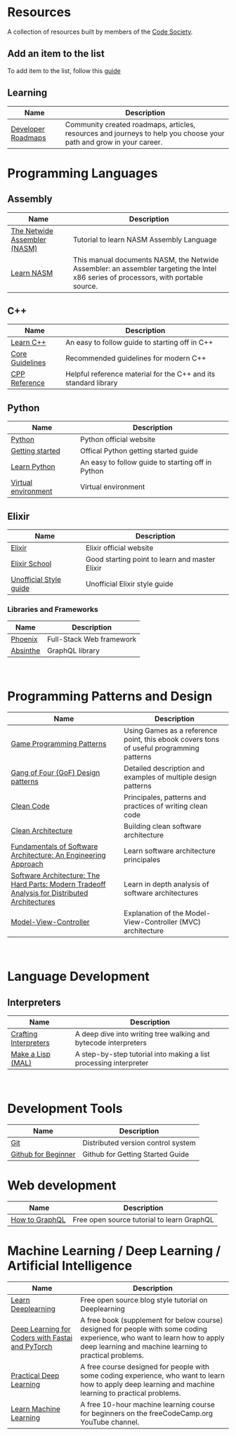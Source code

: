# Resources

A collection of resources built by members of the [Code Society](https://codesociety.xyz/).

## Add an item to the list
To add item to the list, follow this [guide](https://github.com/Code-Society-Lab/resources/blob/main/CONTRIBUTING.md) 

## Learning
| Name | Description |
| ---- | ----------- |
| [Developer Roadmaps](https://roadmap.sh/) | Community created roadmaps, articles, resources and journeys to help you choose your path and grow in your career. |

# Programming Languages

## Assembly
| Name        | Description |
| ----------- | ----------- |
| [The Netwide Assembler (NASM)](https://www.tutorialspoint.com/assembly_programming/) | Tutorial to learn NASM Assembly Language |
| [Learn NASM](https://www.nasm.us/doc/) | This manual documents NASM, the Netwide Assembler: an assembler targeting the Intel x86 series of processors, with portable source.|


## C++

| Name        | Description |
| ----------- | ----------- |
| [Learn C++](https://www.learn-cpp.org/) | An easy to follow guide to starting off in C++ |
| [Core Guidelines](http://isocpp.github.io/CppCoreGuidelines/CppCoreGuidelines#S-cpl) | Recommended guidelines for modern C++ |
| [CPP Reference](https://en.cppreference.com/w/) | Helpful reference material for the C++ and its standard library |

## Python

| Name        | Description |
| ----------- | ----------- |
| [Python](https://www.python.org/) | Python official website
| [Getting started](https://www.python.org/about/gettingstarted/) | Offical Python getting started guide
| [Learn Python](https://www.learnpython.org/) | An easy to follow guide to starting off in Python |
| [Virtual environment](https://virtualenv.pypa.io/en/latest/index.html) | Virtual environment

## Elixir
| Name | Description |
| ---- | ----------- |
| [Elixir](https://elixir-lang.org/) | Elixir official website |
| [Elixir School](https://elixirschool.com/) | Good starting point to learn and master Elixir |
| [Unofficial Style guide](https://github.com/christopheradams/elixir_style_guide) | Unofficial Elixir style guide |

### Libraries and Frameworks
| Name | Description |
| ---- | ----------- |
| [Phoenix](https://www.phoenixframework.org/) | Full-Stack Web framework |
| [Absinthe](https://hexdocs.pm/absinthe/overview.html) | GraphQL library |

<br>

# Programming Patterns and Design

| Name        | Description |
| ----------- | ----------- |
| [Game Programming Patterns](https://gameprogrammingpatterns.com/contents.html) | Using Games as a reference point, this ebook covers tons of useful programming patterns |
| [Gang of Four (GoF) Design patterns](https://www.digitalocean.com/community/tutorials/gangs-of-four-gof-design-patterns) | Detailed description and examples of multiple design patterns |
| [Clean Code](https://www.goodreads.com/book/show/3735293-clean-code) | Principales, patterns and practices of writing clean code |
| [Clean Architecture](https://www.goodreads.com/book/show/18043011-clean-architecture) | Building clean software architecture  |
| [Fundamentals of Software Architecture: An Engineering Approach](https://www.goodreads.com/book/show/44144493-fundamentals-of-software-architecture?from_search=true&from_srp=true&qid=4tpz2i3aEC&rank=1) | Learn software architecture principales |
| [Software Architecture: The Hard Parts: Modern Tradeoff Analysis for Distributed Architectures](https://www.goodreads.com/book/show/58153482-software-architecture?from_search=true&from_srp=true&qid=4tpz2i3aEC&rank=2) | Learn in depth analysis of software architectures 
| [Model-View-Controller](https://developer.mozilla.org/en-US/docs/Glossary/MVC) | Explanation of the Model-View-Controller (MVC) architecture |
<br>

# Language Development

## Interpreters

| Name        | Description |
| ----------- | ----------- |
| [Crafting Interpreters](https://craftinginterpreters.com/contents.html) | A deep dive into writing tree walking and bytecode interpreters |
| [Make a Lisp (MAL)](https://github.com/kanaka/mal) | A step-by-step tutorial into making a list processing interpreter |

<br> 

# Development Tools

| Name | Description |
| ---- | ----------- |
| [Git](https://git-scm.com/) | Distributed version control system |
| [Github for Beginner](https://docs.github.com/en/get-started) | Github for Getting Started Guide

# Web development
| Name | Description |
| ---- | ----------- |
| [How to GraphQL](https://www.howtographql.com/) | Free open source tutorial to learn GraphQL |

# Machine Learning / Deep Learning / Artificial Intelligence
| Name | Description |
| ---- | ----------- |
| [Learn Deeplearning](https://www.deeplearningwizard.com/) | Free open source blog style tutorial on Deeplearning |
| [Deep Learning for Coders with Fastai and PyTorch](https://course.fast.ai/Resources/book.html) | A free book (supplement for below course) designed for people with some coding experience, who want to learn how to apply deep learning and machine learning to practical problems. |
| [Practical Deep Learning](https://course.fast.ai/) | A free course designed for people with some coding experience, who want to learn how to apply deep learning and machine learning to practical problems.|
| [Learn Machine Learning](https://www.freecodecamp.org/news/free-machine-learning-course-10-hourse/) | A free 10-hour machine learning course for beginners on the freeCodeCamp.org YouTube channel. |
